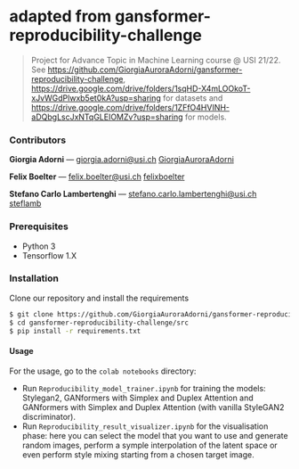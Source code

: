 # adapted from gansformer-reproducibility-challenge

> Project for Advance Topic in Machine Learning course @ USI 21/22.  
> See https://github.com/GiorgiaAuroraAdorni/gansformer-reproducibility-challenge, https://drive.google.com/drive/folders/1sqHD-X4mLOOkoT-xJvWGdPlwxb5et0kA?usp=sharing for datasets and https://drive.google.com/drive/folders/1ZFfO4HVINH-aDQbgLscJxNTqGLEIOMZv?usp=sharing for models.

### Contributors

**Giorgia Adorni** — giorgia.adorni@usi.ch [GiorgiaAuroraAdorni](https://github.com/GiorgiaAuroraAdorni)

**Felix Boelter** — felix.boelter@usi.ch [felixboelter](https://github.com/felixboelter)

**Stefano Carlo Lambertenghi** — stefano.carlo.lambertenghi@usi.ch [steflamb](https://github.com/steflamb)

### Prerequisites

- Python 3
- Tensorflow 1.X

### Installation

Clone our repository and install the requirements

```sh
$ git clone https://github.com/GiorgiaAuroraAdorni/gansformer-reproducibility-challenge
$ cd gansformer-reproducibility-challenge/src
$ pip install -r requirements.txt
```

#### Usage

For the usage, go to the `colab notebooks` directory: 
- Run `Reproducibility_model_trainer.ipynb` for training the models: Stylegan2, GANformers with Simplex and Duplex Attention and GANformers with Simplex and Duplex Attention (with vanilla StyleGAN2 discriminator).  
- Run `Reproducibility_result_visualizer.ipynb` for the visualisation phase: here you can select the model that you want to use and generate random images, perform a symple interpolation of the latent space or even perform style mixing starting from a chosen target image.
